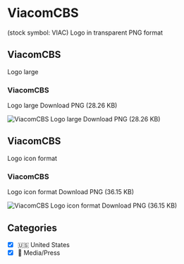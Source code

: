 # ViacomCBS
 (stock symbol: VIAC) Logo in transparent PNG format

## ViacomCBS
 Logo large

### ViacomCBS
 Logo large Download PNG (28.26 KB)

![ViacomCBS
 Logo large Download PNG (28.26 KB)](/img/orig/VIAC_BIG-4267f294.png)

## ViacomCBS
 Logo icon format

### ViacomCBS
 Logo icon format Download PNG (36.15 KB)

![ViacomCBS
 Logo icon format Download PNG (36.15 KB)](/img/orig/VIAC-65a57267.png)



## Categories
- [x] 🇺🇸 United States
- [x] 📰 Media/Press

